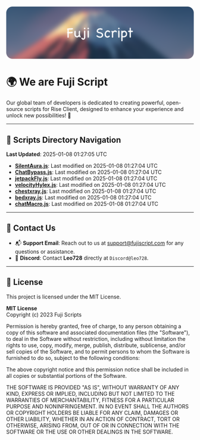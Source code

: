 ![Banner](.github/b.webp)

# 🌍 **We are Fuji Script**

Our global team of developers is dedicated to creating powerful, open-source scripts for Rise Client, designed to enhance your experience and unlock new possibilities! 🌟

---
<!-- SCRIPTS_NAVIGATION_START -->
## 📂 **Scripts Directory Navigation**

**Last Updated**: 2025-01-08 01:27:05 UTC

- **[SilentAura.js](scripts/SilentAura.js)**: Last modified on 2025-01-08 01:27:04 UTC
- **[ChatBypass.js](scripts/ChatBypass.js)**: Last modified on 2025-01-08 01:27:04 UTC
- **[jetpackFly.js](scripts/jetpackFly.js)**: Last modified on 2025-01-08 01:27:04 UTC
- **[velocityHylex.js](scripts/velocityHylex.js)**: Last modified on 2025-01-08 01:27:04 UTC
- **[chestxray.js](scripts/chestxray.js)**: Last modified on 2025-01-08 01:27:04 UTC
- **[bedxray.js](scripts/bedxray.js)**: Last modified on 2025-01-08 01:27:04 UTC
- **[chatMacro.js](scripts/chatMacro.js)**: Last modified on 2025-01-08 01:27:04 UTC

<!-- SCRIPTS_NAVIGATION_END -->

---

## 💬 **Contact Us**  
- 📬 **Support Email**: Reach out to us at [support@fujiscript.com](mailto:support@fujiscript.com) for any questions or assistance.  
- 💬 **Discord**: Contact **Leo728** directly at `Discord@leo728`.

---

## 📜 **License**

This project is licensed under the MIT License.  

**MIT License**  
Copyright (c) 2023 Fuji Scripts  

Permission is hereby granted, free of charge, to any person obtaining a copy of this software and associated documentation files (the "Software"), to deal in the Software without restriction, including without limitation the rights to use, copy, modify, merge, publish, distribute, sublicense, and/or sell copies of the Software, and to permit persons to whom the Software is furnished to do so, subject to the following conditions:  

The above copyright notice and this permission notice shall be included in all copies or substantial portions of the Software.  

THE SOFTWARE IS PROVIDED "AS IS", WITHOUT WARRANTY OF ANY KIND, EXPRESS OR IMPLIED, INCLUDING BUT NOT LIMITED TO THE WARRANTIES OF MERCHANTABILITY, FITNESS FOR A PARTICULAR PURPOSE AND NONINFRINGEMENT. IN NO EVENT SHALL THE AUTHORS OR COPYRIGHT HOLDERS BE LIABLE FOR ANY CLAIM, DAMAGES OR OTHER LIABILITY, WHETHER IN AN ACTION OF CONTRACT, TORT OR OTHERWISE, ARISING FROM, OUT OF OR IN CONNECTION WITH THE SOFTWARE OR THE USE OR OTHER DEALINGS IN THE SOFTWARE.  
